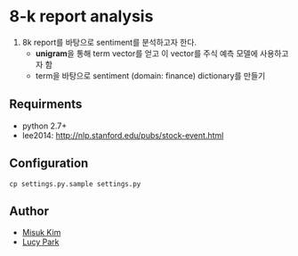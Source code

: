 # 8-k report analysis #

1. 8k report를 바탕으로 sentiment를 분석하고자 한다.
	- **unigram**을 통해 term vector를 얻고 이 vector를 주식 예측 모델에 사용하고자 함
	- term을 바탕으로 sentiment (domain: finance) dictionary를 만들기

## Requirments

- python 2.7+
- lee2014: http://nlp.stanford.edu/pubs/stock-event.html

## Configuration

    cp settings.py.sample settings.py

## Author

- [Misuk Kim](http://github.com/misuke88)
- [Lucy Park](http://github.com/misuke88)
